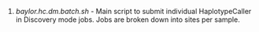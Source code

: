 1. *baylor.hc.dm.batch.sh* - Main script to submit individual HaplotypeCaller in Discovery mode jobs. Jobs are broken down into sites per sample. 
